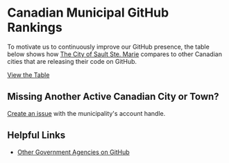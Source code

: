 # Canadian Municipal GitHub Rankings

To motivate us to continuously improve our GitHub presence,
the table below shows how [The City of Sault Ste. Marie](https://saultstemarie.ca)
compares to other Canadian cities that are releasing their code on GitHub.

[View the Table](https://cityssm.github.io/municipal-github-rankings)

## Missing Another Active Canadian City or Town?

[Create an issue](https://github.com/cityssm/municipal-github-rakings/issues/new)
with the municipality's account handle.

## Helpful Links

-   [Other Government Agencies on GitHub](https://government.github.com/community/)
